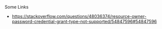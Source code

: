 

Some Links
* https://stackoverflow.com/questions/48036374/resource-owner-password-credential-grant-type-not-supported/54847596#54847596